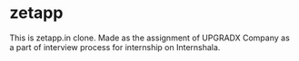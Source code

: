 # zetapp
This is zetapp.in clone. Made as the assignment of UPGRADX Company as a part of interview process for internship on Internshala.
